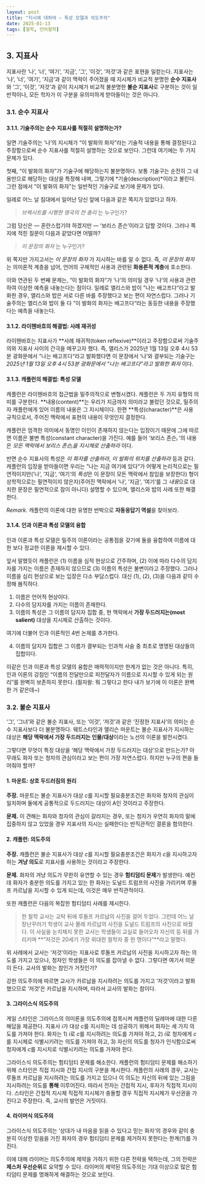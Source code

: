 ```yaml
---
layout: post
title: "지시에 대하여 — 특성 모델과 의도주의"
date: 2025-01-13
tags: [철학, 언어철학]
---
```


## 3. 지표사

지표사란 ‘나’, ‘너’, ’여기‘, ’지금‘, ’그‘, ’이것‘, ’저것‘과 같은 표현을 일컫는다. 지표사는 ’나‘, ’너‘, ’여기‘, ’지금‘과 같이 맥락이 주어졌을 때 지시체가 비교적 분명한 **순수 지표사**와 ’그’, ‘이것’, ’저것’과 같이 지시체가 비교적 불분명한 **불순 지표사**로 구분하는 것이 일반적이나, 모든 학자가 이 구분을 유의미하게 받아들이는 것은 아니다.

### 3.1. 순수 지표사

#### 3.1.1. 기술주의는 순수 지표사를 적절히 설명하는가?

일면 기술주의는 ‘나’의 지시체가 “이 발화의 화자”라는 기술적 내용을 통해 결정된다고 주장함으로써 순수 지표사를 적절히 설명하는 것으로 보인다. 그런데 여기에는 두 가지 문제가 있다.

첫째, “이 발화의 화자”가 기술구에 해당하는지 불분명하다. 보통 기술구는 순전히 그 내용만으로 해당하는 대상을 특정해 내며, 그렇기에 *기술(description)*이라고 불린다. 그런 점에서 “이 발화의 화자”는 일반적인 기술구로 보기에 문제가 있다.

일례로 어느 날 침대에서 일어난 당신 앞에 다음과 같은 쪽지가 있었다고 하자.

> *브렉시트를 시행한 영국의 전 총리* 는 누구인가?

그럼 당신은 — 혼란스럽기야 하겠지만 — ‘보리스 존슨’이라고 답할 것이다. 그러나 쪽지에 적힌 질문이 다음과 같았다면 어떨까?

> *이 문장의 화자* 는 누구인가?

위 쪽지만 가지고서는 *이 문장의 화자* 가 지시하는 바를 알 수 없다. 즉, *이 문장의 화자* 는 의미론적 계층을 넘어, 언어의 구체적인 사용과 관련된 **화용론적 계층**에 호소한다.

이와 연관된 두 번째 문제는, “이 발화의 화자”가 ‘나’의 의미일 경우 ‘나’의 사용과 관련하여 이상한 예측을 내놓는다는 점이다. 일례로 앨리스와 밥이 ”나는 배고프다“라고 발화한 경우, 앨리스와 밥은 서로 다른 바를 주장했다고 보는 편이 자연스럽다. 그러나 기술주의는 앨리스와 밥이 둘 다 ”이 발화의 화자는 배고프다“라는 동등한 내용을 주장했다는 예측을 내놓는다.


#### 3.1.2. 라이헨바흐의 해결법: 사례 재귀성

라이헨바흐는 지표사가 **사례 재귀적(token reflexive)**이라고 주장함으로써 기술주의와 지표사 사이의 간극을 메꾸고자 했다. 즉, 앨리스가 2025년 1월 13일 오후 4시 53분 광화문에서 ”나는 배고프다“라고 발화했다면 이 문장에서 ‘나’와 결부되는 기술구는 *2025년 1월 13일 오후 4시 53분 광화문에서 “나는 배고프다”라고 발화한 화자* 이다.

#### 3.1.3. 캐플런의 해결법: 특성 모델

캐플런은 라이헨바흐의 접근법을 밀주의적으로 변형시켰다. 캐플런은 두 가지 유형의 의미를 구분한다. **내용(content)**는 우리가 지금까지 의미라고 불렀던 것으로, 밀주의자 캐플런에게 있어 이름의 내용은 그 지시체이다. 한편 **특성(character)**은 사용 규칙으로서, 주어진 맥락에서 표현의 내용이 무엇인지 결정한다.

캐플런은 엄격한 의미에서 동명인 이인이 존재하지 않는다는 입장이기 때문에 그에 따르면 이름은 불변 특성(constant character)을 가진다. 예를 들어 ‘보리스 존슨ᵢ ’의 내용은 *모든 맥락에서 보리스 존슨ᵢ을 지시체로 산출하라* 이다.

반면 순수 지표사의 특성은 *이 화자를 산출하라*, *이 발화의 위치를 산출하라* 등과 같다. 캐플런의 입장을 받아들이면 우리는 ”나는 지금 여기에 있다“가 어떻게 논리적으로는 필연적이지만(’나‘, ’지금‘, ’여기‘의 *특성*은 이 문장이 모든 맥락에서 참임을 보장한다) 형이상학적으로는 필연적이지 않은지(주어진 맥락에서 ’나‘, ’지금‘, ’여기‘를 그 *내용*으로 대치한 문장은 필연적으로 참이 아니다) 설명할 수 있으며, 앨리스와 밥의 사례 또한 해결한다.

*Remark.* 캐플런의 이론에 대한 유명한 반박으로 **자동응답기 역설**을 찾아보라.

#### 3.1.4. 인과 이론과 특성 모델의 융합

인과 이론과 특성 모델은 밀주의 이론이라는 공통점을 갖기에 둘을 융합하여 이름에 대한 보다 정교한 이론을 제시할 수 있다.

앞서 말했듯이 캐플런은 (1) 이름을 심적 현상으로 간주하며, (2) 이에 따라 다수의 담지자를 가지는 이름은 존재하지 않으므로 (3) 이름의 특성은 불변이라고 주장했다. 그러나 이름을 심리 현상으로 보는 입장은 다소 부담스럽다. 대신 (1), (2), (3)을 다음과 같이 수정해 봄직하다.

1. 이름은 언어적 현상이다.
2. 다수의 담지자를 가지는 이름이 존재한다.
3. 이름의 특성은 그 이름의 담지자 집합 중, 현 맥락에서 **가장 두드러지는(most salient)** 대상을 지시체로 산출하는 것이다.

여기에 더불어 인과 이론적인 4번 논제를 추가한다.

4. 이름의 담지자 집합은 그 이름가 결부되는 인과적 사슬 중 최초로 명명된 대상들의 집합이다.

이같은 인과 이론과 특성 모델의 융합은 매력적이지만 한계가 없는 것은 아니다. 특히, 인과 이론의 강점인 “이름의 전달만으로 피전달자가 이름으로 지시할 수 있게 되는 원리”를 완벽히 보존하지 못한다. (필자왈: 뭐 그렇다고 한다 내가 보기에 이 이론은 완벽한 거 같은데~)

### 3.2. 불순 지표사

‘그’, ‘그녀’와 같은 불순 지표사, 또는 ‘이것’, ‘저것’과 같은 ‘진정한 지표사’의 의미는 순수 지표사보다 더 불분명하다. 웨트스타인과 앨리슨 마운트는 불순 지표사가 지시하는 대상은 **해당 맥락에서 가장 두드러지는 인물/대상**이라는 노선의 이론을 발전시켰다.

그렇다면 무엇이 특정 대상을 ‘해당 맥락에서 가장 두드러지는 대상’으로 만드는가? 아무래도 화자 또는 청자의 관심이라고 보는 편이 가장 자연스럽다. 하지만 누구의 편을 들어줘야 할까?

#### 1. 마운트: 상호 두드러짐의 원리

**주장.** 마운트는 불순 지표사가 대상 $c$를 지시할 필요충분조건은 화자와 청자의 관심이 일치하며 둘에게 공통적으로 두드러지는 대상이 A인 것이라고 주장한다. 

**문제.** 이 견해는 화자와 청자의 관심이 갈라지는 경우, 또는 청자가 우연히 화자의 말에 집중하지 않고 있었을 경우 지표사의 지시는 실패한다는 반직관적인 결론을 함의한다.

#### 2. 캐플런: 의도주의

**주장.** 캐플런은 불순 지표사가 대상 $c$를 지시할 필요충분조건은 화자가 $c$을 지시하고자 하는 **겨냥 의도**로 지표사를 사용하는 것이라고 주장한다.

**문제.** 화자의 겨냥 의도가 무한히 유연할 수 있는 경우 **험티덤티 문제**가 발생한다. 예컨데 화자가 충분한 의도를 가지고 있는 한 화자는 도널드 트럼프의 사진을 가리키며 루돌프 카르납을 지시할 수 있게 되는데, 이것은 매우 반직관적이다.

또한 캐플런은 다음의 복잡한 험티덤티 사례를 제시한다.

> 한 철학 교사는 교탁 뒤에 루돌프 카르납의 사진을 걸어 두었다. 그런데 어느 날 장난꾸러기 학생이 교사 몰래 카르납의 사진을 도널드 트럼프의 사진으로 바꿨다. 이 사실을 눈치채지 못한 교사는 학생들이 교실로 들어오자 자신의 등 뒤를 가리키며 **”저것은 20세기 가장 위대한 철학자 중 한 명이다“**라고 말했다.

위 사례에서 교사는 ‘저것’이라는 지표사로 루돌프 카르납의 사진을 지시하고자 하는 의도를 가지고 있으나, 청자인 학생들은 이 의도를 잡아낼 수 없다. 그렇다면 여기서 의문이 든다. 교사의 발화는 참인가 거짓인가?

강한 의도주의에 따르면 교사가 카르납을 지시하려는 의도를 가지고 ‘저것’이라고 발화했으므로 ‘저것’은 카르납을 지시하며, 따라서 교사의 발화는 참이다.

#### 3. 그라이스식 의도주의

게일 스타인은 그라이스의 의미론을 의도주의에 접목시켜 캐플런의 딜레마에 대한 다른 해답을 제공한다. 지표사 $i$가 대상 $c$를 지시하는 데 성공하기 위해서 화자는 세 가지 의도를 가져야 한다. 화자는 1) $i$로 $c$를 지시하려는 의도를 가져야 하고, 2) $i$로 청자에게 $c$를 지시체로 식별시키려는 의도를 가져야 하고, 3) 자신의 의도를 청자가 인식함으로써 청자에게 $c$를 지시치로 식별시키려는 의도를 가져야 한다.

그라이스식 의도주의는 험티덤티 문제를 해소한다. 캐플런의 험티덤티 문제를 해소하기 위해 스타인은 직접 지시와 간접 지시의 구분을 제시한다. 캐플런의 사례의 경우, 교사는 루돌프 카르납을 지시하려는 의도를 가지고 있으나 이 의도는 자신의 뒤에 있는 그림을 지시하려는 의도를 **통해** 이루어진다. 따라서 전자는 간접적 지시, 후자가 직접적 지시이다. 스타인은 간접적 지시체 직접적 지시체가 충돌할 경우 직접적 지시체가 우선권을 가진다고 주장한다. 즉, 교사의 발언은 거짓이다.

#### 4. 라이머식 의도주의

그라이스식 의도주의는 ’상대가 내 마음을 읽을 수 있다고 믿는 화자‘의 경우와 같이 충분히 이상한 믿음을 가진 화자의 경우 험티덤티 문제를 제거하지 못한다는 한계(?)를 가진다.

이에 대해 라이머는 의도주의에 제약을 가하기 위한 다른 전략을 택하는데, 그의 전략은 **제스처 우선순위**로 요약할 수 있다. 라이머의 제약된 의도주의는 기대 이상으로 많은 험티덤티 문제를 명쾌하게 해결하는 것으로 보인다.